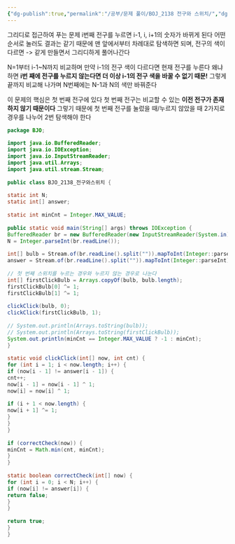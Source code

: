 ```yaml
---
{"dg-publish":true,"permalink":"/공부/문제 풀이/BOJ_2138 전구와 스위치/","dgPassFrontmatter":true}
---
```


그리디로 접근하여 푸는 문제
i번째 전구를 누르면 i-1, i, i+1의 숫자가 바뀌게 된다
어떤 순서로 눌러도 결과는 같기 때문에 맨 앞에서부터 차례대로 탐색하면 되며,
전구의 색이 다르면 -> 같게 만들면서 그리디하게 풀어나간다

N=1부터 i-1~N까지 비교하며 만약 i-1의 전구 색이 다르다면 현재 전구를 누른다
왜냐하면 **i번 째에 전구를 누르지 않는다면 더 이상 i-1의 전구 색을 바꿀 수 없기 때문!**
그렇게 끝까지 비교해 나가며 N번째에는 N-1과 N의 색만 바꿔준다

이 문제의 핵심은 첫 번째 전구에 있다
첫 번째 전구는 비교할 수 있는 **이전 전구가 존재하지 않기 때문이다**
그렇기 때문에 첫 번째 전구를 눌렀을 때/누르지 않았을 때 2가지로 경우를 나누어 2번 탐색해야 한다

````java
package BJO;  
  
import java.io.BufferedReader;  
import java.io.IOException;  
import java.io.InputStreamReader;  
import java.util.Arrays;  
import java.util.stream.Stream;  
  
public class BJO_2138_전구와스위치 {  
  
static int N;  
static int[] answer;  
  
static int minCnt = Integer.MAX_VALUE;  
  
public static void main(String[] args) throws IOException {  
BufferedReader br = new BufferedReader(new InputStreamReader(System.in));  
N = Integer.parseInt(br.readLine());  
  
int[] bulb = Stream.of(br.readLine().split("")).mapToInt(Integer::parseInt).toArray();  
answer = Stream.of(br.readLine().split("")).mapToInt(Integer::parseInt).toArray();  
  
// 첫 번째 스위치를 누르는 경우와 누르지 않는 경우로 나눈다  
int[] firstClickBulb = Arrays.copyOf(bulb, bulb.length);  
firstClickBulb[0] ^= 1;  
firstClickBulb[1] ^= 1;  
  
clickClick(bulb, 0);  
clickClick(firstClickBulb, 1);  
  
// System.out.println(Arrays.toString(bulb));  
// System.out.println(Arrays.toString(firstClickBulb));  
System.out.println(minCnt == Integer.MAX_VALUE ? -1 : minCnt);  
}  
  
static void clickClick(int[] now, int cnt) {  
for (int i = 1; i < now.length; i++) {  
if (now[i - 1] != answer[i - 1]) {  
cnt++;  
now[i - 1] = now[i - 1] ^ 1;  
now[i] = now[i] ^ 1;  
  
if (i + 1 < now.length) {  
now[i + 1] ^= 1;  
}  
}  
}  
  
if (correctCheck(now)) {  
minCnt = Math.min(cnt, minCnt);  
}  
}  
  
static boolean correctCheck(int[] now) {  
for (int i = 0; i < N; i++) {  
if (now[i] != answer[i]) {  
return false;  
}  
}  
  
return true;  
}  
}
````